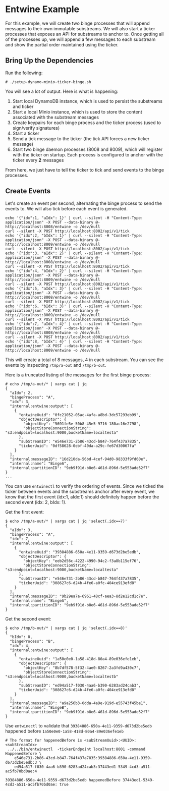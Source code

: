 # Entwine Example

For this example, we will create two binge processes that will append messages to their own immutable substreams.  We
will also start a ticker processes that exposes an API for substreams to anchor to.  Once getting all of the processes
up, we will append a few messages to each substream and show the partial order maintained using the ticker.

## Bring Up the Dependencies

Run the following:

```
# ./setup-dynamo-minio-ticker-binge.sh
```

You will see a lot of output.  Here is what is happening:

1. Start local DynamoDB instance, which is used to persist the substreams and ticker
2. Start a local Minio instance, which is used to store the content associated with the substream messages
3. Create keypairs for each binge process and the ticker process (used to sign/verify signatures)
3. Start a ticker
4. Send a tick message to the ticker (the tick API forces a new ticker message)
5. Start two binge daemon processes (8008 and 8009), which will register with the ticker on startup.  Each process is
 configured to anchor with the ticker every **2** messages

From here, we just have to tell the ticker to tick and send events to the binge processes.

## Create Events

Let's create an event per second, alternating the binge process to send the events to.  We will also tick before each
event is generated.

```
echo '{"idx":1, "aIdx": 1}' | curl --silent -H "Content-Type: application/json" -X POST --data-binary @- http://localhost:8008/entwine -o /dev/null
curl --silent -X POST http://localhost:8002/api/v1/tick
echo '{"idx":2, "bIdx": 1}' | curl --silent -H "Content-Type: application/json" -X POST --data-binary @- http://localhost:8009/entwine -o /dev/null
curl --silent -X POST http://localhost:8002/api/v1/tick
echo '{"idx":3, "aIdx": 2}' | curl --silent -H "Content-Type: application/json" -X POST --data-binary @- http://localhost:8008/entwine -o /dev/null
curl --silent -X POST http://localhost:8002/api/v1/tick
echo '{"idx":4, "bIdx": 2}' | curl --silent -H "Content-Type: application/json" -X POST --data-binary @- http://localhost:8009/entwine -o /dev/null
curl --silent -X POST http://localhost:8002/api/v1/tick
echo '{"idx":5, "aIdx": 3}' | curl --silent -H "Content-Type: application/json" -X POST --data-binary @- http://localhost:8008/entwine -o /dev/null
curl --silent -X POST http://localhost:8002/api/v1/tick
echo '{"idx":6, "bIdx": 3}' | curl --silent -H "Content-Type: application/json" -X POST --data-binary @- http://localhost:8009/entwine -o /dev/null
curl --silent -X POST http://localhost:8002/api/v1/tick
echo '{"idx":7, "aIdx": 4}' | curl --silent -H "Content-Type: application/json" -X POST --data-binary @- http://localhost:8008/entwine -o /dev/null
curl --silent -X POST http://localhost:8002/api/v1/tick
echo '{"idx":8, "bIdx": 4}' | curl --silent -H "Content-Type: application/json" -X POST --data-binary @- http://localhost:8009/entwine -o /dev/null
```

This will create a total of 8 messages, 4 in each substream.  You can see the events by inspecting `/tmp/a-out` and `/tmp/b-out`.

Here is a truncated listing of the messages for the first binge process:
```
# echo /tmp/a-out/* | xargs cat | jq
{
  "aIdx": 2,
  "bingeProcess": "A",
  "idx": 3,
  "internal:entwine:output": [
    {
      "entwineUuid": "0fc21052-05ac-4afa-a8bd-3dc57293eb99",
      "objectDescriptor": {
        "objectKey": "5691fe5e-50b8-45e5-9716-180ac16e2798",
        "objectStoreConnectionString": "s3:endpoint=localhost:9000,bucketName=localtesta"
      },
      "subStreamID": "e546e731-2b86-43cd-b847-764f437a7835",
      "tickerUuid": "0df58628-0ebf-40da-a29c-fe67d30067fa"
    }
  ],
  "internal:messageID": "16d210da-56bd-4cef-94d0-98333f9fd60e",
  "internal:name": "BingeA",
  "internal:partitionID": "9eb9f91d-b8e6-461d-896d-5e553ade52f7"
}
...
```
You can use `entwinectl` to verify the ordering of events.  Since we ticked the ticker between events and the substreams
anchor after every event, we know that the first event (idx:1, aIdx:1) should definitely happen before the second event
(idx: 2, bIdx: 1).

Get the first event:
```
$ echo /tmp/a-out/* | xargs cat | jq 'select(.idx==7)'
{
  "aIdx": 3,
  "bingeProcess": "A",
  "idx": 7,
  "internal:entwine:output": [
    {
      "entwineUuid": "39384886-650a-4e11-9359-d673d2be5edb",
      "objectDescriptor": {
        "objectKey": "eeb2d56c-4222-4990-94c2-f3a8b115ef76",
        "objectStoreConnectionString": "s3:endpoint=localhost:9000,bucketName=localtesta"
      },
      "subStreamID": "e546e731-2b86-43cd-b847-764f437a7835",
      "tickerUuid": "308627c6-d24b-4fe6-a0fc-404ce913efd8"
    }
  ],
  "internal:messageID": "9b29ea7a-6961-48cf-aea3-8d2e12cd1c7e",
  "internal:name": "BingeA",
  "internal:partitionID": "9eb9f91d-b8e6-461d-896d-5e553ade52f7"
}
``` 

Get the second event:

```
$ echo /tmp/b-out/* | xargs cat | jq 'select(.idx==8)'
{
  "bIdx": 8,
  "bingeProcess": "B",
  "idx": 4,
  "internal:entwine:output": [
    {
      "entwineUuid": "1a50e0e0-1a58-418d-80a4-89e036efe1eb",
      "objectDescriptor": {
        "objectKey": "8b7df578-5f32-4ae0-8267-2a3fd9a430c7",
        "objectStoreConnectionString": "s3:endpoint=localhost:9000,bucketName=localtestb"
      },
      "subStreamID": "ed94a517-f030-4aa6-b390-6283ad24cab3",
      "tickerUuid": "308627c6-d24b-4fe6-a0fc-404ce913efd8"
    }
  ],
  "internal:messageID": "a9a256b3-0dda-4a9e-919d-e55743f45be1",
  "internal:name": "BingeB",
  "internal:partitionID": "9eb9f91d-b8e6-461d-896d-5e553ade52f7"
}
```

Use `entwinectl` to validate that `39384886-650a-4e11-9359-d673d2be5edb` happened before `1a50e0e0-1a58-418d-80a4-89e036efe1eb`

```
# The format for happenedBefore is <subStreamUuid>:<UUID>:<subStreamIdx>
 ../../bin/entwinectl  -tickerEndpoint localhost:8001 -command HappenedBefore \
    e546e731-2b86-43cd-b847-764f437a7835:39384886-650a-4e11-9359-d673d2be5edb:3 \
    ed94a517-f030-4aa6-b390-6283ad24cab3:37443ed1-5349-4cd3-a511-ac5fb70bd0ae:4

39384886-650a-4e11-9359-d673d2be5edb happenedBefore 37443ed1-5349-4cd3-a511-ac5fb70bd0ae: true
```
